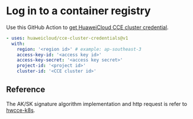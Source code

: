 # Log in to a container registry
Use this GitHub Action to [get HuaweiCloud CCE cluster credential](https://www.huaweicloud.com/en-us/product/cce.html).
```yaml
- uses: huaweicloud/cce-cluster-credentials@v1
  with:
    region: '<region id>' # example: ap-southeast-3
    access-key-id: '<access key id>'
    access-key-secret: '<access key secret>'
    project-id: '<project id>'
    cluster-id: '<CCE cluster id>'
```

## Reference
The AK/SK signature algorithm implementation and http request is refer to [hwcce-k8s](https://www.npmjs.com/package/hwcce-k8s).
